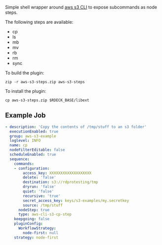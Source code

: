 Simple shell wrapper around [aws s3 CLI](http://docs.aws.amazon.com/cli/latest/reference/s3/) to expose subcommands as node steps.

The following steps are available:

* cp
* ls
* mb
* mv
* rb
* rm
* sync

To build the plugin:

    zip -r aws-s3-steps.zip aws-s3-steps

To install the plugin:

    cp aws-s3-steps.zip $RDECK_BASE/libext
    
## Example Job

```yaml
- description: 'Copy the contents of /tmp/stuff to an s3 folder'
  executionEnabled: true
  group: aws-s3-example
  loglevel: INFO
  name: cp
  nodeFilterEditable: false
  scheduleEnabled: true
  sequence:
    commands:
    - configuration:
        access_key: XXXXXXXXXXXXXXXXXXX
        delete: 'false'
        destination: s3://rdprotesting/tmp
        dryrun: 'false'
        quiet: 'false'
        recursive: 'true'
        secret_access_key: keys/s3-examples/my.secretkey
        source: /tmp/stuff
      nodeStep: true
      type: aws-cli-s3-cp-step
    keepgoing: false
    pluginConfig:
      WorkflowStrategy:
        node-first: null
    strategy: node-first
```
